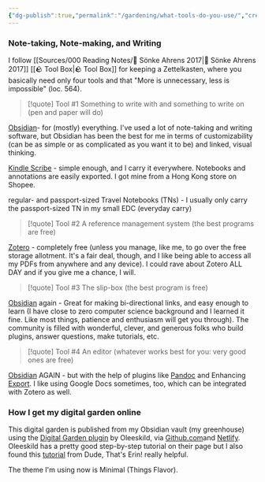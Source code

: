 ```yaml
---
{"dg-publish":true,"permalink":"/gardening/what-tools-do-you-use/","created":"2024-07-22T09:23:43.000+08:00","updated":"2024-08-01T23:12:23.000+08:00"}
---
```


### Note-taking, Note-making, and Writing

I follow [[Sources/000 Reading Notes/📖 Sönke Ahrens 2017\|📖 Sönke Ahrens 2017]] [[🪨 Tool Box\|🪨 Tool Box]] for keeping a Zettelkasten, where you basically need only four tools and that "More is unnecessary, less is impossible" (loc. 564).

> [!quote] Tool #1
> Something to write with and something to write on (pen and paper will do)

[Obsidian](https://obsidian.md/)- for (mostly) everything. I've used a lot of note-taking and writing software, but Obsidian has been the best for me in terms of customizability (can be as simple or as complicated as you want it to be) and linked, visual thinking. 

[Kindle Scribe](https://shopee.ph/Amazon-Kindle-Scribe-(10.2%E2%80%9D-Screen-300-ppi)-Paperwhite-display-i.71919147.22811207184) - simple enough, and I carry it everywhere. Notebooks and annotations are easily exported. I got mine from a Hong Kong store on Shopee.

regular- and passport-sized Travel Notebooks (TNs) - I usually only carry the passport-sized TN in my small EDC (everyday carry)

> [!quote] Tool #2
> A reference management system (the best programs are free)

[Zotero](https://www.zotero.org/) - completely free (unless you manage, like me, to go over the free storage allotment. It's a fair deal, though, and I like being able to access all my PDFs from anywhere and any device). I could rave about Zotero ALL DAY and if you give me a chance, I will.

> [!quote] Tool #3
> The slip-box (the best program is free)

[Obsidian](https://obsidian.md/) again - Great for making bi-directional links, and easy enough to learn (I have close to zero computer science background and I learned it fine. Like most things, patience and enthusiasm will get you through). The community is filled with wonderful, clever, and generous folks who build plugins, answer questions, make tutorials, etc. 

> [!quote] Tool #4
> An editor (whatever works best for you: very good ones are free)


[Obsidian](https://obsidian.md/) AGAIN - but with the help of plugins like [Pandoc](https://obsidian.md/plugins?id=obsidian-pandoc) and Enhancing [Export](https://obsidian.md/plugins?id=obsidian-enhancing-export). I like using Google Docs sometimes, too, which can be integrated with Zotero as well.

### How I get my digital garden online

This digital garden is published from my Obsidian vault (my greenhouse) using the [Digital Garden plugin](https://github.com/oleeskild/digitalgarden) by Oleeskild, via [Github.com](https://github.com/)and [Netlify](https://www.netlify.com/). Oleeskild has a pretty good step-by-step tutorial on their page but I also found this [tutorial](https://dudethatserin.com/obsidian-digital-garden-series/) from Dude, That's Erin! really helpful.

The theme I'm using now is Minimal (Things Flavor).



